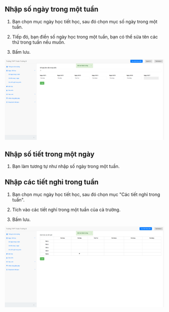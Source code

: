 ## Nhập số ngày trong một tuần

1. Bạn chọn mục ngày học tiết học, sau đó chọn mục số ngày trong một tuần.

2. Tiếp đó, bạn điền số ngày học trong một tuần, bạn có thể sửa tên các thứ trong tuần nếu muốn.

3. Bấm lưu.

![day_per_week](img/day_per_week.png)

## Nhập số tiết trong một ngày

1. Bạn làm tương tự như nhập số ngày trong một tuần.

## Nhập các tiết nghỉ trong tuần

1. Bạn chọn mục ngày học tiết học, sau đó chọn mục "Các tiết nghỉ trong tuần".

2. Tích vào các tiết nghỉ trong một tuần của cả trường.

3. Bấm lưu.

![rest_day](img/rest_day.png)
